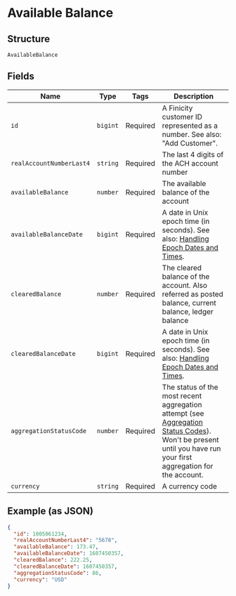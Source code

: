 
# Available Balance

## Structure

`AvailableBalance`

## Fields

| Name | Type | Tags | Description |
|  --- | --- | --- | --- |
| `id` | `bigint` | Required | A Finicity customer ID represented as a number. See also: "Add Customer". |
| `realAccountNumberLast4` | `string` | Required | The last 4 digits of the ACH account number |
| `availableBalance` | `number` | Required | The available balance of the account |
| `availableBalanceDate` | `bigint` | Required | A date in Unix epoch time (in seconds). See also: [Handling Epoch Dates and Times](https://docs.finicity.com/endpoint-syntax-and-format/). |
| `clearedBalance` | `number` | Required | The cleared balance of the account. Also referred as posted balance, current balance, ledger balance |
| `clearedBalanceDate` | `bigint` | Required | A date in Unix epoch time (in seconds). See also: [Handling Epoch Dates and Times](https://docs.finicity.com/endpoint-syntax-and-format/). |
| `aggregationStatusCode` | `number` | Required | The status of the most recent aggregation attempt (see [Aggregation Status Codes](https://docs.finicity.com/aggregation-status-codes/)). Won't be present until you have run your first aggregation for the account. |
| `currency` | `string` | Required | A currency code |

## Example (as JSON)

```json
{
  "id": 1005061234,
  "realAccountNumberLast4": "5678",
  "availableBalance": 173.47,
  "availableBalanceDate": 1607450357,
  "clearedBalance": 222.25,
  "clearedBalanceDate": 1607450357,
  "aggregationStatusCode": 86,
  "currency": "USD"
}
```

